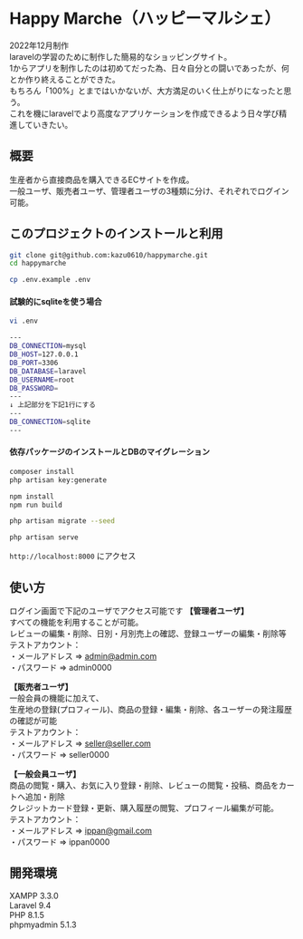 # Happy Marche（ハッピーマルシェ）
2022年12月制作<br>
laravelの学習のために制作した簡易的なショッピングサイト。<br>
1からアプリを制作したのは初めてだった為、日々自分との闘いであったが、何とか作り終えることができた。<br>
もちろん「100%」とまではいかないが、大方満足のいく仕上がりになったと思う。<br>
これを機にlaravelでより高度なアプリケーションを作成できるよう日々学び精進していきたい。

## 概要
生産者から直接商品を購入できるECサイトを作成。<br>
一般ユーザ、販売者ユーザ、管理者ユーザの3種類に分け、それぞれでログイン可能。

## このプロジェクトのインストールと利用
```bash
git clone git@github.com:kazu0610/happymarche.git
cd happymarche

cp .env.example .env
```
#### 試験的にsqliteを使う場合
```bash
vi .env

---
DB_CONNECTION=mysql
DB_HOST=127.0.0.1
DB_PORT=3306
DB_DATABASE=laravel
DB_USERNAME=root
DB_PASSWORD=
---
↓ 上記部分を下記1行にする
---
DB_CONNECTION=sqlite
---
```

#### 依存パッケージのインストールとDBのマイグレーション
```bash
composer install
php artisan key:generate

npm install
npm run build

php artisan migrate --seed

php artisan serve
```

`http://localhost:8000` にアクセス

## 使い方
ログイン画面で下記のユーザでアクセス可能です
**【管理者ユーザ】**<br>
すべての機能を利用することが可能。<br>
レビューの編集・削除、日別・月別売上の確認、登録ユーザーの編集・削除等<br>
テストアカウント：<br>
・メールアドレス ⇒ admin@admin.com<br>
・パスワード ⇒ admin0000

**【販売者ユーザ】**<br>
一般会員の機能に加えて、<br>
生産地の登録(プロフィール)、商品の登録・編集・削除、各ユーザーの発注履歴の確認が可能<br>
テストアカウント：<br>
・メールアドレス ⇒ seller@seller.com<br>
・パスワード ⇒ seller0000

**【一般会員ユーザ】**<br>
商品の閲覧・購入、お気に入り登録・削除、レビューの閲覧・投稿、商品をカートへ追加・削除<br>
クレジットカード登録・更新、購入履歴の閲覧、プロフィール編集が可能。<br>
テストアカウント：<br>
・メールアドレス ⇒ ippan@gmail.com<br>
・パスワード ⇒ ippan0000


## 開発環境
XAMPP 3.3.0<br>
Laravel 9.4<br>
PHP 8.1.5<br>
phpmyadmin 5.1.3

